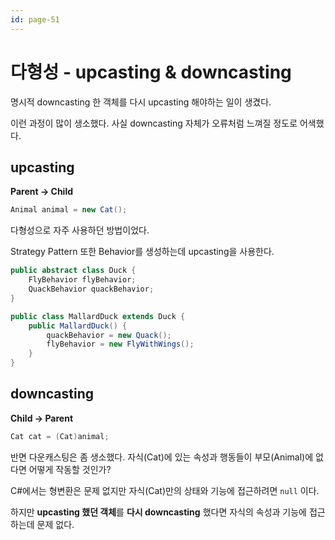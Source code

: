 ```yaml
---
id: page-51
---
```

# 다형성 - upcasting & downcasting

명시적 downcasting 한 객체를 다시 upcasting 해야하는 일이 생겼다.

이런 과정이 많이 생소했다. 사실 downcasting 자체가 오류처럼 느껴질 정도로 어색했다.

## upcasting

**Parent -> Child**
```java
Animal animal = new Cat();
```

다형성으로 자주 사용하던 방법이었다.

Strategy Pattern 또한 Behavior를 생성하는데 upcasting을 사용한다.

```java
public abstract class Duck {
    FlyBehavior flyBehavior;
    QuackBehavior quackBehavior;
}

public class MallardDuck extends Duck {
    public MallardDuck() {
        quackBehavior = new Quack();
        flyBehavior = new FlyWithWings();
    }
}
```

## downcasting

**Child -> Parent**
```java
Cat cat = (Cat)animal;
```

반면 다운캐스팅은 좀 생소했다. 자식(Cat)에 있는 속성과 행동들이 부모(Animal)에 없다면 어떻게 작동할 것인가?

C#에서는 형변환은 문제 없지만 자식(Cat)만의 상태와 기능에 접근하려면 ```null``` 이다.

하지만 **upcasting 했던 객체**를 **다시 downcasting** 했다면
자식의 속성과 기능에 접근하는데 문제 없다.
